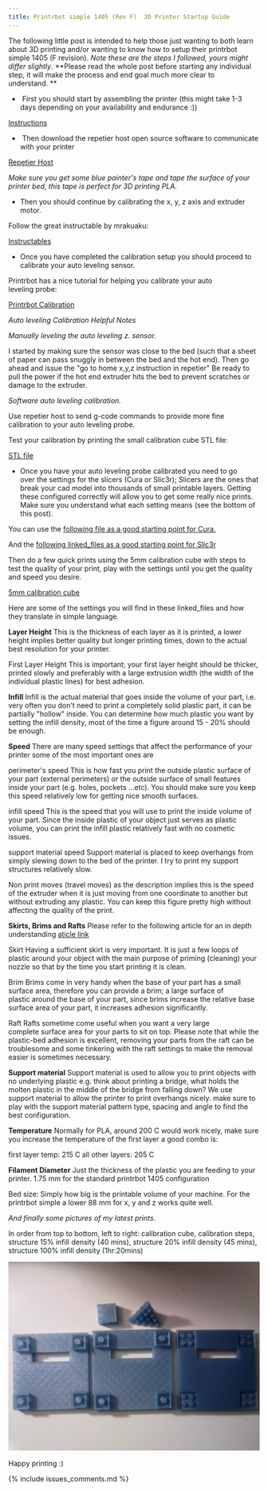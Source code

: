 ```yaml
---
title: Printrbot simple 1405 (Rev F)  3D Printer Startup Guide
---
```


The following little post is intended to help those just wanting to both learn
about 3D printing and/or wanting to know how to setup their printrbot simple
1405 (F revision). _Note these are the steps I followed, yours might differ
slightly_. **Please read the whole post before starting any individual step, it
will make the process and end goal much more clear to understand. **
    
*  First you should start by assembling the printer (this might take 1-3 days 
depending on your availability and endurance :))

[Instructions](http://help.printrbot.com/Guide/Simple+Maker%27s+Edition+%281405%29+with+Rev+F+Printrboard/157)

*  Then download the repetier host open source software to communicate with your printer

[Repetier Host](http://www.repetier.com/documentation/repetier-host/)

_Make sure you get some blue painter's tape and tape the surface of your 
printer bed, this tape is perfect for 3D printing PLA._

* Then you should continue by calibrating the x, y, z axis and extruder motor.

Follow the great instructable by mrakuaku:

[Instructables](http://www.instructables.com/id/Calibrating-your-3D-printer-using-minimal-filament/)

* Once you have completed the calibration setup you should proceed to 
calibrate your auto leveling sensor.

Printrbot has a nice tutorial for helping you calibrate your auto leveling probe:

[Printrbot Calibration](http://help.printrbot.com/Guide/4.+Using+Cura+to+Set+Up+Your+Auto-Leveling+Probe+and+Create+Your+First+Print/190)

_Auto leveling Calibration Helpful Notes_

_Manually leveling the auto leveling z. sensor._

I started by making sure the sensor was close to the bed (such that a sheet of
paper can pass snuggly in between the bed and the hot end). Then go ahead and
issue the "go to home x,y,z instruction in repetier" Be ready to pull the power
if the hot end extruder hits the bed to prevent scratches or damage to the
extruder.

_Software auto leveling calibration._

Use repetier host to send g-code commands to provide more fine calibration to
your auto leveling probe.

Test your calibration by printing the small calibration cube STL file:

[STL file](/linked_files/2015-02-18-printrbot-simple-1405-rev-f-3d-printer-startup-guide_1.stl)

* Once you have your auto leveling probe calibrated you need to go over the 
settings for the slicers (Cura or Slic3r); Slicers are the ones that break 
your cad model into thousands of small printable layers. Getting these 
configured correctly will allow you to get some really nice prints. Make 
sure you understand what each setting means (see the bottom of this post).

You can use the 
[following file as a good starting point for Cura.](https://github.com/Osohm/water_filtration_system/tree/master/freecad/stackable_canister_filter/slicers/curaengine) 

And the [following linked_files as a good starting point for Slic3r](https://github.com/Osohm/water_filtration_system/tree/master/freecad/stackable_canister_filter/slicers/slic3r)

Then do a few quick prints using the 5mm calibration cube with steps to test the
quality of your print, play with the settings until you get the quality and
speed you desire.

[5mm calibration cube](http://www.thingiverse.com/thing:24238)

Here are some of the settings you will find in these linked_files and how they
translate in simple language.

**Layer Height** This is the thickness of each layer as it is printed, a lower
height implies better quality but longer printing times, down to the actual best
resolution for your printer.

First Layer Height This is important; your first layer height should be thicker,
printed slowly and preferably with a large extrusion width (the width of the
individual plastic lines) for best adhesion.

**Infill** Infill is the actual material that goes inside the volume of your
part, i.e. very often you don't need to print a completely solid plastic
part, it can be partially "hollow" inside. You can determine how much plastic
you want by setting the infill density, most of the time a figure around 15 -
20% should be enough.

**Speed** There are many speed settings that affect the performance of your
printer some of the most important ones are

perimeter's speed This is how fast you print the outside plastic surface of your
part (external perimeters) or the outside surface of small features inside your
part (e.g. holes, pockets ...etc). You should make sure you keep this
speed relatively low for getting nice smooth surfaces.

infill speed This is the speed that you will use to print the inside volume of
your part. Since the inside plastic of your object just serves as plastic
volume, you can print the infill plastic relatively fast with no cosmetic
issues.

support material speed Support material is placed to keep overhangs from simply
slewing down to the bed of the printer. I try to print my support
structures relatively slow.

Non print moves (travel moves) as the description implies this is the speed of
the extruder when it is just moving from one coordinate to another but without
extruding any plastic. You can keep this figure pretty high without affecting
the quality of the print.

**Skirts, Brims and Rafts** Please refer to the following article for an in
depth understanding
[aticle link](https://www.simplify3d.com/support/tutorials/rafts-skirts-and-brims/)

Skirt Having a sufficient skirt is very important. It is just a few loops of
plastic around your object with the main purpose of priming (cleaning) your
nozzle so that by the time you start printing it is clean.

Brim Brims come in very handy when the base of your part has a small
surface area, therefore you can provide a brim; a large surface of
plastic around the base of your part, since brims increase the relative base
surface area of your part, it increases adhesion significantly.

Raft Rafts sometime come useful when you want a very large complete surface area
for your parts to sit on top. Please note that while the plastic-bed adhesion is
excellent, removing your parts from the raft can be troublesome and some
tinkering with the raft settings to make the removal easier is sometimes
necessary.

**Support material** Support material is used to allow you to print objects with
no underlying plastic e.g. think about printing a bridge, what holds the molten
plastic in the middle of the bridge from falling down? We use support material
to allow the printer to print overhangs nicely. make sure to play with the
support material pattern type, spacing and angle to find the best configuration.

**Temperature** Normally for PLA, around 200 C would work nicely, make sure you
increase the temperature of the first layer a good combo is:

first layer temp: 215 C all other layers: 205 C

**Filament Diameter** Just the thickness of the plastic you are feeding to your
printer. 1.75 mm for the standard printrbot 1405 configuration

Bed size: Simply how big is the printable volume of your machine. For the
printrbot simple a lower 88 mm for x, y and z works quite well.

_And finally some pictures of my latest prints._

In order from top to bottom, left to right: calibration cube, calibration steps,
structure 15% infill density (40 mins), structure 20% infill density (45 mins),
structure 100% infill density (1hr:20mins)

![Some of my 3D printed parts.](/linked_files/2015-02-18-printrbot-simple-1405-rev-f-3d-printer-startup-guide_2.jpg)

Happy printing :)

{% include issues_comments.md %}
